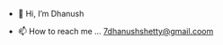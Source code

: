 - 👋 Hi, I’m Dhanush

- 📫 How to reach me ... 7dhanushshetty@gmail.coom

<!---
DhanushDShetty/DhanushDShetty is a ✨ special ✨ repository because its `README.md` (this file) appears on your GitHub profile.
You can click the Preview link to take a look at your changes.
--->
